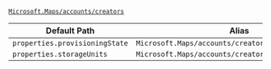 [`Microsoft.Maps/accounts/creators`](https://docs.microsoft.com/en-us/azure/templates/microsoft.maps/accounts/creators)

| Default Path | Alias |
|---|---|
| `properties.provisioningState` | `Microsoft.Maps/accounts/creators/provisioningState` |
| `properties.storageUnits` | `Microsoft.Maps/accounts/creators/storageUnits` |

